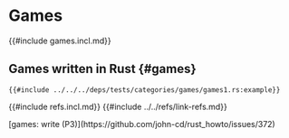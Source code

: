 # Games

{{#include games.incl.md}}

## Games written in Rust {#games}

```rust,editable
{{#include ../../../deps/tests/categories/games/games1.rs:example}}
```

{{#include refs.incl.md}}
{{#include ../../refs/link-refs.md}}

<div class="hidden">
[games: write (P3)](https://github.com/john-cd/rust_howto/issues/372)
</div>
